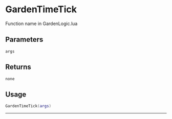 # GardenTimeTick
Function name in GardenLogic.lua
## Parameters
`args`
## Returns
`none`
## Usage
```lua
GardenTimeTick(args)
```
---
